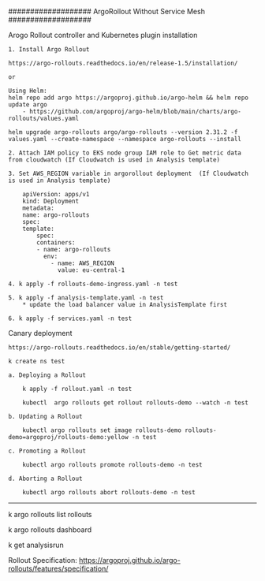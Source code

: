 ################### ArgoRollout Without Service Mesh ###################

Arogo Rollout controller and Kubernetes plugin installation 

    1. Install Argo Rollout
    
    https://argo-rollouts.readthedocs.io/en/release-1.5/installation/
    
    or

    Using Helm:
    helm repo add argo https://argoproj.github.io/argo-helm && helm repo update argo
        - https://github.com/argoproj/argo-helm/blob/main/charts/argo-rollouts/values.yaml

    helm upgrade argo-rollouts argo/argo-rollouts --version 2.31.2 -f values.yaml --create-namespace --namespace argo-rollouts --install

    2. Attach IAM policy to EKS node group IAM role to Get metric data from cloudwatch (If Cloudwatch is used in Analysis template)

    3. Set AWS_REGION variable in argorollout deployment  (If Cloudwatch is used in Analysis template)

        apiVersion: apps/v1
        kind: Deployment
        metadata:
        name: argo-rollouts
        spec:
        template:
            spec:
            containers:
            - name: argo-rollouts
              env:
                - name: AWS_REGION
                  value: eu-central-1

    4. k apply -f rollouts-demo-ingress.yaml -n test

    5. k apply -f analysis-template.yaml -n test
        * update the load balancer value in AnalysisTemplate first

    6. k apply -f services.yaml -n test


Canary deployment

    https://argo-rollouts.readthedocs.io/en/stable/getting-started/

    k create ns test

    a. Deploying a Rollout

        k apply -f rollout.yaml -n test

        kubectl  argo rollouts get rollout rollouts-demo --watch -n test

    b. Updating a Rollout

        kubectl argo rollouts set image rollouts-demo rollouts-demo=argoproj/rollouts-demo:yellow -n test

    c. Promoting a Rollout

        kubectl argo rollouts promote rollouts-demo -n test

    d. Aborting a Rollout

        kubectl argo rollouts abort rollouts-demo -n test

-----

k argo rollouts list rollouts

k argo rollouts dashboard

k get analysisrun

Rollout Specification: https://argoproj.github.io/argo-rollouts/features/specification/